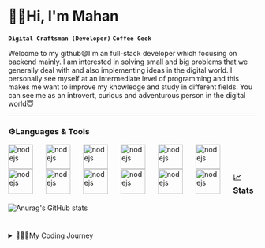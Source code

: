 # 👋🏻Hi, I'm Mahan
**`Digital Craftsman (Developer)`** **`Coffee Geek`**

Welcome to my github😄I'm an full-stack developer which focusing on backend mainly. I am interested in solving small and big problems that we generally deal with and also implementing ideas in the digital world. I personally see myself at an intermediate level of programming and this makes me want to improve my knowledge and study in different fields. You can see me as an introvert, curious and adventurous person in the digital world😇

---

### ⚙Languages & Tools

<img align="left" alt="nodejs" width="50px" style="padding-right:23px;" src="https://cdn.jsdelivr.net/gh/devicons/devicon@latest/icons/nodejs/nodejs-original-wordmark.svg" />
<img align="left" alt="nodejs" width="50px" style="padding-right:23px;" src="https://cdn.jsdelivr.net/gh/devicons/devicon@latest/icons/javascript/javascript-original.svg" />
<img align="left" alt="nodejs" width="50px" style="padding-right:23px;" src="https://cdn.jsdelivr.net/gh/devicons/devicon@latest/icons/java/java-original.svg" />
<img align="left" alt="nodejs" width="50px" style="padding-right:23px;" src="https://cdn.jsdelivr.net/gh/devicons/devicon@latest/icons/html5/html5-original.svg" />
<img align="left" alt="nodejs" width="50px" style="padding-right:23px;" src="https://cdn.jsdelivr.net/gh/devicons/devicon@latest/icons/css3/css3-original.svg" />
<img align="left" alt="nodejs" width="50px" style="padding-right:23px;" src="https://cdn.jsdelivr.net/gh/devicons/devicon@latest/icons/express/express-original-wordmark.svg" />
<img align="left" alt="nodejs" width="50px" style="padding-right:23px;" src="https://cdn.jsdelivr.net/gh/devicons/devicon@latest/icons/mongodb/mongodb-original.svg" />
<img align="left" alt="nodejs" width="50px" style="padding-right:23px;" src="https://cdn.jsdelivr.net/gh/devicons/devicon@latest/icons/mongoose/mongoose-original.svg" />
<img align="left" alt="nodejs" width="50px" style="padding-right:23px;" src="https://cdn.jsdelivr.net/gh/devicons/devicon@latest/icons/mysql/mysql-original.svg" />
<img align="left" alt="nodejs" width="50px" style="padding-right:23px;" src="https://cdn.jsdelivr.net/gh/devicons/devicon@latest/icons/sequelize/sequelize-original.svg" />
<img align="left" alt="nodejs" width="50px" style="padding-right:23px;" src="https://cdn.jsdelivr.net/gh/devicons/devicon@latest/icons/git/git-original.svg" />
<img align="left" alt="nodejs" width="50px" style="padding-right:23px;" src="https://cdn.jsdelivr.net/gh/devicons/devicon@latest/icons/github/github-original.svg" />
<br />

#

### 📈Stats

![Anurag's GitHub stats](https://github-readme-stats.vercel.app/api?username=Callmehaan&show_icons=true&theme=synthwave)

#

<details>
  <summary>👨🏻‍💻My Coding Journey</summary>
  I have always been interested in computers and technology ever since I was a kid. I've always wanted to be a programmer and build applications, but my coding journey started in college. During my first year there, I began learning C++, but I never finished it. At the time, I wanted to see the results of my code quickly and visually, which led to my interest in web development with HTML, CSS, and JavaScript. It was very fun and amazing to create headers, footers, and all sorts of visual elements. However, the visual and graphical components that could be developed with HTML, CSS, and JavaScript weren't enough for me; I wanted to develop the logic of these applications too. So I started learning Node.js, and now I'm here, passionate about developing and eager to learn more about programming.
</details>

<link rel="stylesheet" type='text/css' href="https://cdn.jsdelivr.net/gh/devicons/devicon@latest/devicon.min.css" />

<!--
**Callmehaan/Callmehaan** is a ✨ _special_ ✨ repository because its `README.md` (this file) appears on your GitHub profile.

Here are some ideas to get you started:

- 🔭 I’m currently working on ...
- 🌱 I’m currently learning ...
- 👯 I’m looking to collaborate on ...
- 🤔 I’m looking for help with ...
- 💬 Ask me about ...
- 📫 How to reach me: ...
- 😄 Pronouns: ...
- ⚡ Fun fact: ...
-->

